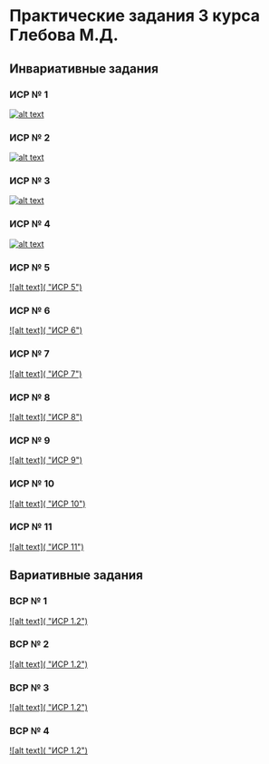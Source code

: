 # Практические задания 3 курса Глебова М.Д.
## Инвариативные задания
### ИСР № 1
[![alt text](http://qrcoder.ru/code/?https%3A%2F%2Fgithub.com%2Fyaazzik%2FPractice-Course_3%2Fblob%2Fmain%2F%25D0%2598%25D0%25A1%25D0%25A0%25201.1%2520%25D0%2593%25D0%25BB%25D0%25B5%25D0%25B1%25D0%25BE%25D0%25B2%2520%25D0%259C.%25D0%2594.%2520.pdf&4&0 "ИСР 1.1")](https://github.com/yaazzik/Practice-Course_3/blob/main/%D0%98%D0%A1%D0%A0%201.1%20%D0%93%D0%BB%D0%B5%D0%B1%D0%BE%D0%B2%20%D0%9C.%D0%94.%20.pdf)
### ИСР № 2
[![alt text](http://qrcoder.ru/code/?https%3A%2F%2Fgithub.com%2Fyaazzik%2FPractice-Course_3%2Fblob%2Fmain%2F%25D0%2598%25D0%25A1%25D0%25A0%25201.2%2520%25D0%2593%25D0%25BB%25D0%25B5%25D0%25B1%25D0%25BE%25D0%25B2%2520%25D0%259C.%25D0%2594..pdf&4&0 "ИСР 2")](https://github.com/yaazzik/Practice-Course_3/blob/main/%D0%98%D0%A1%D0%A0%201.2%20%D0%93%D0%BB%D0%B5%D0%B1%D0%BE%D0%B2%20%D0%9C.%D0%94..pdf)
### ИСР № 3
[![alt text](http://qrcoder.ru/code/?https%3A%2F%2Fgithub.com%2Fyaazzik%2FPractice-Course_3%2Fblob%2Fmain%2F%25D0%2598%25D0%25A1%25D0%25A0%25201.3%2520%25D0%2593%25D0%25BB%25D0%25B5%25D0%25B1%25D0%25BE%25D0%25B2%2520%25D0%259C.%25D0%2594..pdf&4&0 "ИСР 3")](https://github.com/yaazzik/Practice-Course_3/blob/main/%D0%98%D0%A1%D0%A0%201.3%20%D0%93%D0%BB%D0%B5%D0%B1%D0%BE%D0%B2%20%D0%9C.%D0%94..pdf)
### ИСР № 4
[![alt text](http://qrcoder.ru/code/?https%3A%2F%2Fgithub.com%2Fyaazzik%2FPractice-Course_3%2Fblob%2Fmain%2F%25D0%2598%25D0%25A1%25D0%25A0%25201.4%2520%25D0%2593%25D0%25BB%25D0%25B5%25D0%25B1%25D0%25BE%25D0%25B2%2520%25D0%259C.%25D0%2594..pdf&4&0 "ИСР 4")](https://github.com/yaazzik/Practice-Course_3/blob/main/%D0%98%D0%A1%D0%A0%201.4%20%D0%93%D0%BB%D0%B5%D0%B1%D0%BE%D0%B2%20%D0%9C.%D0%94..pdf)
### ИСР № 5
[![alt text]( "ИСР 5")]()
### ИСР № 6
[![alt text]( "ИСР 6")]()
### ИСР № 7
[![alt text]( "ИСР 7")]()
### ИСР № 8
[![alt text]( "ИСР 8")]()
### ИСР № 9
[![alt text]( "ИСР 9")]()
### ИСР № 10
[![alt text]( "ИСР 10")]()
### ИСР № 11
[![alt text]( "ИСР 11")]()
## Вариативные задания
### ВСР № 1
[![alt text]( "ИСР 1.2")]()
### ВСР № 2
[![alt text]( "ИСР 1.2")]()
### ВСР № 3
[![alt text]( "ИСР 1.2")]()
### ВСР № 4
[![alt text]( "ИСР 1.2")]()
